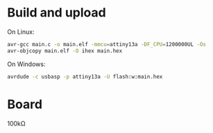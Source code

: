# Build and upload

On Linux:

```bash
avr-gcc main.c -o main.elf -mmcu=attiny13a -DF_CPU=1200000UL -Os
avr-objcopy main.elf -O ihex main.hex
```

On Windows:

```bash
avrdude -c usbasp -p attiny13a -U flash:w:main.hex
```

# Board

100kΩ